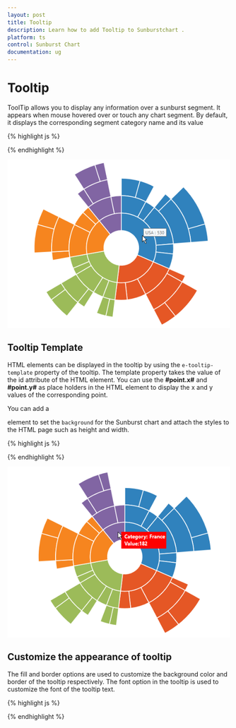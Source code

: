 ```yaml
---
layout: post
title: Tooltip
description: Learn how to add Tooltip to Sunburstchart .
platform: ts
control: Sunburst Chart
documentation: ug
---
```


# Tooltip  

ToolTip allows you to display any information over a sunburst segment. It appears when mouse hovered over or touch any chart segment. By default, it displays the corresponding segment category name and its value

{% highlight js %}

<div id="container" ej-sunburstchart e-tooltip-visible="true">					
</div>

{% endhighlight %}

![mouse hovered over or touch any chart segment.](Tooltip_images/Tooltip_img1.png)

## Tooltip Template   

HTML elements can be displayed in the tooltip by using the `e-tooltip-template` property of the tooltip. The template property takes the value of the id attribute of the HTML element. You can use the **#point.x#** and **#point.y#** as place holders in the HTML element to display the x and y values of the corresponding point.

You can add a <div> element to set the `background` for the Sunburst chart and attach the styles to the HTML page such as height and  width.

{% highlight js %}

<div id="Tooltip" style="display: none;">
        <div id="value" style="background-color:red;padding-top:3px;padding-right:3px">
            <div>
                <label id="efpercentage" style="color:white">
                    &nbsp;&nbsp;Category:&nbsp;#point.x#
                   <br />&nbsp;&nbsp;Value:#point.y#
                </label>
            </div>
        </div>
    </div>

<div id="container" ej-sunburstchart e-tooltip-visible="true" e-tooltip-template="Tooltip">					
</div>


{% endhighlight %}

![to display the x and y values of the corresponding point.](Tooltip_images/Tooltip_img2.png)

## Customize the appearance of tooltip

The fill and border options are used to customize the background color and border of the tooltip respectively. The font option in the tooltip is used to customize the font of the tooltip text.


{% highlight js %}

<div id="container" ej-sunburstchart e-tooltip-visible="true" e-tooltip-border-color="blue"
e-tooltip-border-width="2" e-tooltip-fill="green" e-tooltip-font-family="Arial" e-tooltip-font-style="bold" e-tooltip-font-size="12px" e-tooltip-font-opacity="0.5" >		

{% endhighlight %}